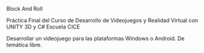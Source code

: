Block And Roll

Práctica Final del Curso de Desarrollo de Videojuegos y Realidad Virtual con UNITY 3D y C#
Escuela CICE

Desarrollar un videojuego para las plataformas Windows o Android.
De temática libre.
